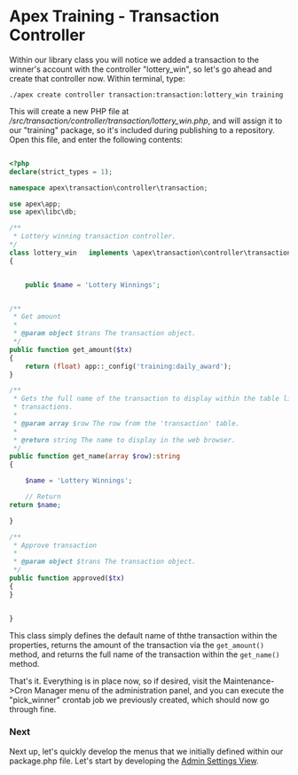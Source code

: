 
# Apex Training - Transaction Controller

Within our library class you will notice we added a transaction to the winner's account with the controller "lottery_win", so let's 
go ahead and create that controller now.  Within terminal,  type:

`./apex create controller transaction:transaction:lottery_win training`

This will create a new PHP file at */src/transaction/controller/transaction/lottery_win.php*, and will assign it to our "training" package, so 
it's included during publishing to a repository.  Open this file, and enter the following contents:

~~~php

<?php
declare(strict_types = 1);

namespace apex\transaction\controller\transaction;

use apex\app;
use apex\libc\db;

/**
 * Lottery winning transaction controller.
*/
class lottery_win   implements \apex\transaction\controller\transaction
{


    public $name = 'Lottery Winnings';


/**
 * Get amount 
 *
 * @param object $trans The transaction object.
 */
public function get_amount($tx)
{ 
    return (float) app::_config('training:daily_award');
}

/**
 * Gets the full name of the transaction to display within the table listing 
 * transactions. 
 *
 * @param array $row The row from the 'transaction' table.
 *
 * @return string The name to display in the web browser.
 */
public function get_name(array $row):string
{ 

    $name = 'Lottery Winnings';

    // Return
return $name;

}

/**
 * Approve transaction 
 *
 * @param object $trans The transaction object.
 */
public function approved($tx)
{ 
}


}

~~~

This class simply defines the default name of ththe transaction within the properties, returns the amount of the transaction via the 
`get_amount()` method, and returns the full name of the transaction within the `get_name()` method.  

That's it.  Everything is in place now, so if desired, visit the Maintenance->Cron Manager menu of the administration panel, and you can execute the 
"pick_winner" crontab job we previously created, which should now go through fine.


### Next

Next up, let's quickly develop the menus that we initially defined within our package.php file.  Let's start by 
developing the [Admin Settings View](admin_settings_view.md).


